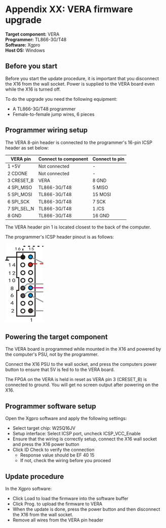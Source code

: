 # Appendix XX: VERA firmware upgrade

**Target component:** VERA  
**Programmer:** TL866-3G/T48  
**Software:** Xgpro  
**Host OS:** Windows  


## Before you start

Before you start the update procedure, it is important that
you disconnect the X16 from the wall socket. Power is supplied to the
VERA board even while the X16 is turned off.

To do the upgrade you need the following equipment:
- A TL866-3G/T48 programmer
- Female-to-female jump wires, 6 pieces


## Programmer wiring setup

The VERA 8-pin header is connected to the programmer's
16-pin ICSP header as set below:

| VERA pin    | Connect to component | Connect to pin |
|-------------|----------------------|----------------|
| 1 +5V       | Not connected        | -              |
| 2 CDONE     | Not connected        | -              |
| 3 CRESET_B  | VERA                 | 8 GND          |
| 4 SPI_MISO  | TL866-3G/T48         | 5 MISO         |
| 5 SPI_MOSI  | TL866-3G/T48         | 15 MOSI        |
| 6 SPI_SCK   | TL866-3G/T48         | 7 SCK          |
| 7 SPI_SEL_N | TL866-3G/T48         | 1 /CS          |
| 8 GND       | TL866-3G/T48         | 16 GND         |

The VERA header pin 1 is located closest to the back of the computer.

The programmer's ICSP header pinout is as follows:

![TL866-3G/T48 ICSP header pinout](tl866-3g-icsp-pinout.png)


## Powering the target component

The VERA board is programmed while mounted in the X16 and powered
by the computer's PSU, not by the programmer.

Connect the X16 PSU to the wall socket, and press the
computers power button to ensure that 5V is fed to
to the VERA board.

The FPGA on the VERA is held in reset as VERA pin 3 (CRESET_B)
is connected to ground. You will get no screen output
after powering on the X16.


## Programmer software setup

Open the Xgpro software and apply the following settings:

- Select target chip: W25Q16JV
- Setup interface: Select ICSP port, uncheck ICSP_VCC_Enable
- Ensure that the wiring is correctly setup, connect the X16 wall socket and press the X16 power button
- Click ID Check to verify the connection
    - Response value should be EF 40 15
    - If not, check the wiring before you proceed


## Update procedure

In the Xgpro software:
- Click Load to load the firmware into the software buffer
- Click Prog. to upload the firmware to VERA
- When the update is done, press the power button and then disconnect the X16 from the wall socket. 
- Remove all wires from the VERA pin header